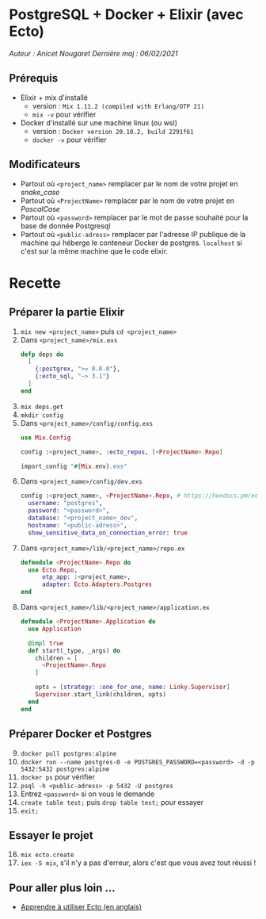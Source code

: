 # PostgreSQL + Docker + Elixir (avec Ecto)

*Auteur : Anicet Nougaret
Dernière maj : 06/02/2021*

## Prérequis
- Elixir + mix d'installé 
  - version : `Mix 1.11.2 (compiled with Erlang/OTP 21)`
  - `mix -v` pour vérifier
- Docker d'installé sur une machine linux (ou wsl)
  - version : `Docker version 20.10.2, build 2291f61`
  - `docker -v` pour vérifier

## Modificateurs
- Partout où `<project_name>` remplacer par le nom de votre projet en *snake_case*
- Partout où `<ProjectName>` remplacer par le nom de votre projet en *PascalCase*
- Partout où `<password>` remplacer par le mot de passe souhaité pour la base de donnée Postgresql
- Partout où `<public-adress>` remplacer par l'adresse IP publique de la machine qui héberge le conteneur Docker de postgres. `localhost` si c'est sur la même machine que le code elixir.

# Recette

## Préparer la partie Elixir
1. `mix new <project_name>` puis `cd <project_name>`
2. Dans `<project_name>/mix.exs`
    ```elixir
    defp deps do
      [
        {:postgrex, ">= 0.0.0"},
        {:ecto_sql, "~> 3.1"}
      ]
    end
    ```
3. `mix deps.get`
4. `mkdir config`
5. Dans `<project_name>/config/config.exs`
    ```elixir
    use Mix.Config

    config :<project_name>, :ecto_repos, [<ProjectName>.Repo]

    import_config "#{Mix.env}.exs"
    ```
6. Dans `<project_name>/config/dev.exs`
    ```elixir
    config :<project_name>, <ProjectName>.Repo, # https://hexdocs.pm/ecto_sql/Ecto.Adapters.Postgres.html#module-connection-options
      username: "postgres",
      password: "<password>",
      database: "<project_name>_dev",
      hostname: "<public-adress>",
      show_sensitive_data_on_connection_error: true
    ```
7. Dans `<project_name>/lib/<project_name>/repo.ex`
    ```elixir
    defmodule <ProjectName>.Repo do
      use Ecto.Repo,
          otp_app: :<project_name>,
          adapter: Ecto.Adapters.Postgres
    end
    ```
8. Dans `<project_name>/lib/<project_name>/application.ex`
    ```elixir
    defmodule <ProjectName>.Application do
      use Application

      @impl true
      def start(_type, _args) do
        children = [
          <ProjectName>.Repo
        ]

        opts = [strategy: :one_for_one, name: Linky.Supervisor]
        Supervisor.start_link(children, opts)
      end
    end
    ```
## Préparer Docker et Postgres
9. `docker pull postgres:alpine`
10. `docker run --name postgres-0 -e POSTGRES_PASSWORD=<password> -d -p 5432:5432 postgres:alpine`
11. `docker ps` pour vérifier
12. `psql -h <public-adress> -p 5432 -U postgres`
13. Entrez `<password>` si on vous le demande
14. `create table test;` puis `drop table test;` pour essayer
15. `exit;`

## Essayer le projet
16.  `mix ecto.create`
17. `iex -S mix`, s'il n'y a pas d'erreur, alors c'est que vous avez tout réussi !

## Pour aller plus loin ...
- [Apprendre à utiliser Ecto (en anglais)](https://www.youtube.com/playlist?list=PLFhQVxlaKQElscjMvMmyMCaZ9mxf4XAw-)